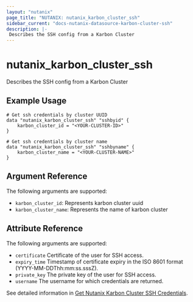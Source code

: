 ```yaml
---
layout: "nutanix"
page_title: "NUTANIX: nutanix_karbon_cluster_ssh"
sidebar_current: "docs-nutanix-datasource-karbon-cluster-ssh"
description: |-
 Describes the SSH config from a Karbon Cluster
---
```


# nutanix_karbon_cluster_ssh

Describes the SSH config from a Karbon Cluster

## Example Usage

```hcl
# Get ssh credentials by cluster UUID
data "nutanix_karbon_cluster_ssh" "sshbyid" {
    karbon_cluster_id = "<YOUR-CLUSTER-ID>"
}

# Get ssh credentials by cluster name
data "nutanix_karbon_cluster_ssh" "sshbyname" {
    karbon_cluster_name = "<YOUR-CLUSTER-NAME>"
}
```

## Argument Reference

The following arguments are supported:

* `karbon_cluster_id`: Represents karbon cluster uuid
* `karbon_cluster_name`: Represents the name of karbon cluster

## Attribute Reference

The following arguments are supported:

* `certificate` Certificate of the user for SSH access.
* `expiry_time` Timestamp of certificate expiry in the ISO 8601 format (YYYY-MM-DDThh:mm:ss.sssZ).
* `private_key` The private key of the user for SSH access.
* `username` The username for which credentials are returned.

See detailed information in [Get Nutanix Karbon Cluster SSH Credentials](https://www.nutanix.dev/api_references/karbon/#/b3A6NDM0MDU2NjE-get-ssh-credentials-to-remotely-access-nodes-belonging-to-the-k8s-cluster).
